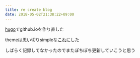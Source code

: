 ```yaml
---
title: re create blog
date: 2018-05-02T21:38:22+09:00
---
```


[hugo](https://gohugo.io/)でgithub.ioを作り直した

themeは思い切りsimpleな[これ](https://themes.gohugo.io/hucore/)にした

しばらく記録してなかったのでまたぽちぽち更新していこうと思う

